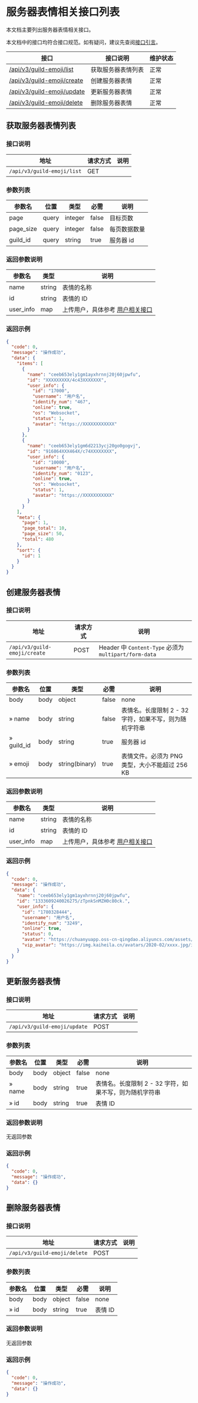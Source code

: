 # 服务器表情相关接口列表

本文档主要列出服务器表情相关接口。

本文档中的接口均符合接口规范。如有疑问，建议先查阅[接口引言](https://developer.kaiheila.cn/doc/reference)。

| 接口                                            | 接口说明           | 维护状态 |
| ----------------------------------------------- | ------------------ | -------- |
| [/api/v3/guild-emoji/list](#获取服务器表情列表) | 获取服务器表情列表 | 正常     |
| [/api/v3/guild-emoji/create](#创建服务器表情)   | 创建服务器表情     | 正常     |
| [/api/v3/guild-emoji/update](#更新服务器表情)   | 更新服务器表情     | 正常     |
| [/api/v3/guild-emoji/delete](#删除服务器表情)   | 删除服务器表情     | 正常     |

## 获取服务器表情列表

### 接口说明

| 地址                       | 请求方式 | 说明 |
| -------------------------- | -------- | ---- |
| `/api/v3/guild-emoji/list` | GET      |      |

### 参数列表

| 参数名    | 位置  | 类型    | 必需  | 说明         |
| --------- | ----- | ------- | ----- | ------------ |
| page      | query | integer | false | 目标页数     |
| page_size | query | integer | false | 每页数据数量 |
| guild_id  | query | string  | true  | 服务器 id    |

### 返回参数说明

| 参数名    | 类型   | 说明                                                                           |
| --------- | ------ | ------------------------------------------------------------------------------ |
| name      | string | 表情的名称                                                                     |
| id        | string | 表情的 ID                                                                      |
| user_info | map    | 上传用户，具体参考 [用户相关接口](https://developer.kaiheila.cn/doc/http/user) |

### 返回示例

```json
{
  "code": 0,
  "message": "操作成功",
  "data": {
    "items": [
      {
        "name": "ceeb653ely1gm1ayxhrnnj20j60jpwfu",
        "id": "XXXXXXXXX/4c43XXXXXXX",
        "user_info": {
          "id": "17000",
          "username": "用户名",
          "identify_num": "467",
          "online": true,
          "os": "Websocket",
          "status": 1,
          "avatar": "https://XXXXXXXXXXXX"
        }
      },
      {
        "name": "ceeb653ely1gm6d2213ycj20go0gogvj",
        "id": "916864XXX464X/c74XXXXXXXX",
        "user_info": {
          "id": "10000",
          "username": "用户名",
          "identify_num": "0123",
          "online": true,
          "os": "Websocket",
          "status": 1,
          "avatar": "https://XXXXXXXXXXX"
        }
      }
    ],
    "meta": {
      "page": 1,
      "page_total": 10,
      "page_size": 50,
      "total": 480
    },
    "sort": {
      "id": 1
    }
  }
}
```

## 创建服务器表情

### 接口说明

| 地址                         | 请求方式 | 说明                                                  |
| ---------------------------- | -------- | ----------------------------------------------------- |
| `/api/v3/guild-emoji/create` | POST     | Header 中 `Content-Type` 必须为 `multipart/form-data` |

### 参数列表

| 参数名     | 位置 | 类型           | 必需  | 说明                                                   |
| ---------- | ---- | -------------- | ----- | ------------------------------------------------------ |
| body       | body | object         | false | none                                                   |
| » name     | body | string         | false | 表情名。长度限制 2 - 32 字符，如果不写，则为随机字符串 |
| » guild_id | body | string         | true  | 服务器 id                                              |
| » emoji    | body | string(binary) | true  | 表情文件。必须为 PNG 类型，大小不能超过 256 KB         |

### 返回参数说明

| 参数名    | 类型   | 说明                                                                           |
| --------- | ------ | ------------------------------------------------------------------------------ |
| name      | string | 表情的名称                                                                     |
| id        | string | 表情的 ID                                                                      |
| user_info | map    | 上传用户，具体参考 [用户相关接口](https://developer.kaiheila.cn/doc/http/user) |

### 返回示例

```json
{
  "code": 0,
  "message": "操作成功",
  "data": {
    "name": "ceeb653ely1gm1ayxhrnnj20j60jpwfu",
    "id": "1333609240026275/zTpnkSnMZH0c80ck.",
    "user_info": {
      "id": "1780328444",
      "username": "用户名",
      "identify_num": "3249",
      "online": true,
      "status": 0,
      "avatar": "https://chuanyuapp.oss-cn-qingdao.aliyuncs.com/assets/bot.png/icon",
      "vip_avatar": "https://img.kaiheila.cn/avatars/2020-02/xxxx.jpg/icon"
    }
  }
}
```

## 更新服务器表情

### 接口说明

| 地址                         | 请求方式 | 说明 |
| ---------------------------- | -------- | ---- |
| `/api/v3/guild-emoji/update` | POST     |      |

### 参数列表

| 参数名 | 位置 | 类型   | 必需  | 说明                                                   |
| ------ | ---- | ------ | ----- | ------------------------------------------------------ |
| body   | body | object | false | none                                                   |
| » name | body | string | true  | 表情名。长度限制 2 - 32 字符，如果不写，则为随机字符串 |
| » id   | body | string | true  | 表情 ID                                                |

### 返回参数说明

无返回参数

### 返回示例

```json
{
  "code": 0,
  "message": "操作成功",
  "data": {}
}
```

## 删除服务器表情

### 接口说明

| 地址                         | 请求方式 | 说明 |
| ---------------------------- | -------- | ---- |
| `/api/v3/guild-emoji/delete` | POST     |      |

### 参数列表

| 参数名 | 位置 | 类型   | 必需  | 说明    |
| ------ | ---- | ------ | ----- | ------- |
| body   | body | object | false | none    |
| » id   | body | string | true  | 表情 ID |

### 返回参数说明

无返回参数

### 返回示例

```json
{
  "code": 0,
  "message": "操作成功",
  "data": {}
}
```
